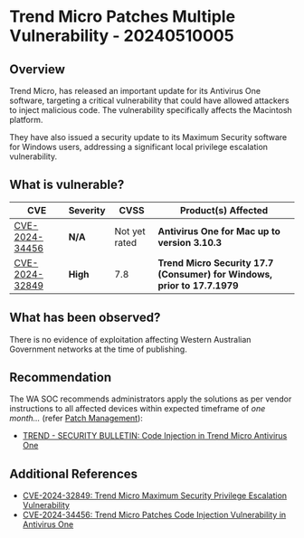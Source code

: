 # Trend Micro Patches Multiple Vulnerability - 20240510005

## Overview

Trend Micro, has released an important update for its Antivirus One software, targeting a critical vulnerability that could have allowed attackers to inject malicious code. The vulnerability specifically affects the Macintosh platform.

They have also issued a security update to its Maximum Security software for Windows users, addressing a significant local privilege escalation vulnerability.

## What is vulnerable?

| CVE                                                               | Severity | CVSS          | Product(s) Affected                                                      |
| ----------------------------------------------------------------- | -------- | ------------- | ------------------------------------------------------------------------ |
| [CVE-2024-34456](https://nvd.nist.gov/vuln/detail/CVE-2024-34456) | **N/A**  | Not yet rated | **Antivirus One for Mac up to version 3.10.3**                           |
| [CVE-2024-32849](https://nvd.nist.gov/vuln/detail/CVE-2024-32849) | **High** | 7.8           | **Trend Micro Security 17.7 (Consumer) for Windows, prior to 17.7.1979** |

## What has been observed?

There is no evidence of exploitation affecting Western Australian Government networks at the time of publishing.

## Recommendation

The WA SOC recommends administrators apply the solutions as per vendor instructions to all affected devices within expected timeframe of *one month...* (refer [Patch Management](../guidelines/patch-management.md)):

- [TREND - SECURITY BULLETIN: Code Injection in Trend Micro Antivirus One](https://helpcenter.trendmicro.com/en-us/article/tmka-18372#:~:text=Summary,code%20within%20the%20application's%20context..)

## Additional References

- [CVE-2024-32849: Trend Micro Maximum Security Privilege Escalation Vulnerability](https://securityonline.info/cve-2024-32849-trend-micro-maximum-security-privilege-escalation-vulnerability/)
- [CVE-2024-34456: Trend Micro Patches Code Injection Vulnerability in Antivirus One](https://securityonline.info/cve-2024-34456-trend-micro-patches-code-injection-vulnerability-in-antivirus-one/)
